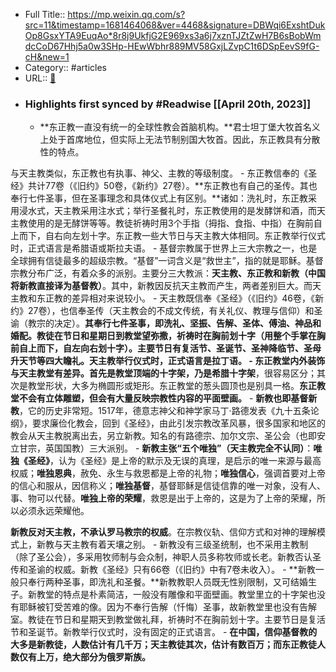 - Full Title:: https://mp.weixin.qq.com/s?src=11&timestamp=1681464068&ver=4468&signature=DBWqi6ExshtDukOp8GsxYTA9EuqAo*8r8j9UkfjG2E969xs3a6j7xznTJZtZwH7B6sBobWmdcCoD67Hhj5a0w3SHp-HEwWbhr889MV58GxjLZvpC1t6DSpEevS9fG-cH&new=1
- Category:: #articles
- URL:: [🔗](https://mp.weixin.qq.com/s?src=11&timestamp=1681464068&ver=4468&signature=DBWqi6ExshtDukOp8GsxYTA9EuqAo*8r8j9UkfjG2E969xs3a6j7xznTJZtZwH7B6sBobWmdcCoD67Hhj5a0w3SHp-HEwWbhr889MV58GxjLZvpC1t6DSpEevS9fG-cH&new=1)
- ### Highlights first synced by #Readwise [[April 20th, 2023]]
    - **东正教一直没有统一的全球性教会首脑机构。**君士坦丁堡大牧首名义上处于首席地位，但实际上无法节制别国大牧首。因此，东正教具有分散性的特点。

  


与天主教类似，东正教也有执事、神父、主教的等级制度。
    - 东正教信奉的《圣经》共计77卷（《旧约》50卷，《新约》27卷）。**东正教也有自己的圣传。其也奉行七件圣事，但在圣事理念和具体仪式上有区别。**诸如：洗礼时，东正教采用浸水式，天主教采用注水式；举行圣餐礼时，东正教使用的是发酵饼和酒，而天主教使用的是无酵饼等等。教徒祈祷时用3个手指（拇指、食指、中指）在胸前自上而下，自右向左划十字。东正教一些大节日与天主教大体相同。东正教举行仪式时，正式语言是希腊语或斯拉夫语。
    - 基督宗教属于世界上三大宗教之一，也是全球拥有信徒最多的超级宗教。“基督”一词含义是“救世主”，指的就是耶稣。基督宗教分布广泛，有着众多的派别。主要分三大教派：**天主教、东正教和新教（中国将新教直接译为基督教）**。其中，新教因反抗天主教而产生，两者差别巨大。而天主教和东正教的差异相对来说较小。
    - 天主教既信奉《圣经》（《旧约》46卷，《新约》27卷），也信奉圣传（天主教会的不成文传统，有关礼仪、教理与信仰）和圣谕（教宗的决定）。**其奉行七件圣事，即洗礼、坚振、告解、圣体、傅油、神品和婚配。**教徒在节日和星期日到教堂望弥撒，祈祷时在胸前划十字（用整个手掌在胸前自上而下，自左向右划十字）。主要节日有复活节、圣诞节、圣神降临节、圣母升天节等四大瞻礼。天主教举行仪式时，正式语言是拉丁语。
    - 东正教堂内外装饰与天主教堂有差异。首先是**教堂顶端的十字架，乃是希腊十字架**，很容易区分；其次是教堂形状，大多为椭圆形或矩形。东正教堂的葱头圆顶也是别具一格。**东正教堂不会有立体雕塑，但会有大量反映宗教性内容的平面壁画。**
    - **新教也即基督新教**，它的历史非常短。1517年，德意志神父和神学家马丁·路德发表《九十五条论纲》，要求廉俭化教会，回到《圣经》，由此引发宗教改革风暴，很多国家和地区的教会从天主教脱离出去，另立新教。知名的有路德宗、加尔文宗、圣公会（也即安立甘宗，英国国教）三大派别。
    - **新教主张“五个唯独”（天主教完全不认同）**：**唯独《圣经》**，认为《圣经》是上帝的默示及无误的真理，是启示的唯一来源与最高权威；**唯独恩典**，赦免、永生与救恩都是上帝的礼物；**唯独信心**，强调首要对上帝的信心和服从，因信称义；**唯独基督**，基督耶稣是信徒信靠的唯一对象，没有人、事、物可以代替。**唯独上帝的荣耀**，救恩是出于上帝的，这是为了上帝的荣耀，所以必须永远荣耀他。

  


**新教反对天主教，不承认罗马教宗的权威**。在宗教仪轨、信仰方式和对神的理解模式上，新教与天主教有着天壤之别。
    - 新教没有三级圣统制，也不采用主教制（除了圣公会），多采用牧师制与会众制，神职人员多称牧师或长老。新教否认圣传和圣谕的权威。新教《圣经》只有66卷（《旧约》中有7卷未收入）。
    - **新教一般只奉行两种圣事，即洗礼和圣餐。**新教教职人员既无性别限制，又可结婚生子。新教堂的特点是朴素简洁，一般没有雕像和平面壁画。教堂里立的十字架也没有耶稣被钉受苦难的像。因为不奉行告解（忏悔）圣事，故新教堂里也没有告解室。教徒在节日和星期天到教堂做礼拜，祈祷时不在胸前划十字。主要节日是复活节和圣诞节。新教举行仪式时，没有固定的正式语言。
    - **在中国，信仰基督教的大多是新教徒，人数估计有几千万；天主教徒其次，估计有数百万；而东正教徒人数仅有上万，绝大部分为俄罗斯族。**
